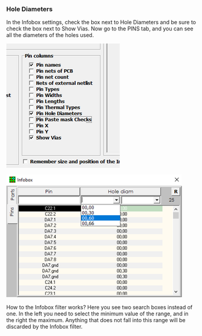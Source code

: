### Hole Diameters

In the Infobox settings, check the box next to Hole Diameters and be sure to check the box next to Show Vias. Now go to the PINS tab, and you can see all the diameters of the holes used.

![](pictures/hole_diam.png)

![](pictures/hole_diam2.png)

How to the Infobox filter works? Here you see two search boxes instead of one. In the left you need to select the minimum value of the range, and in the right the maximum. Anything that does not fall into this range will be discarded by the Infobox filter.
